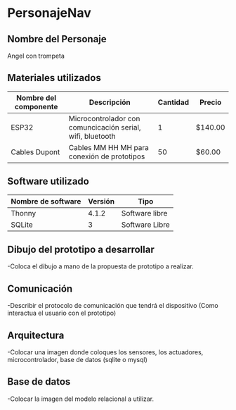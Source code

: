 # PersonajeNav

## Nombre del Personaje
Angel con trompeta

## Materiales utilizados
|Nombre del componente | Descripción | Cantidad | Precio |
| - | - | - | - | 
|ESP32|Microcontrolador con comuncicación serial, wifi, bluetooth|1|$140.00|
|Cables Dupont|Cables MM HH MH para conexión de prototipos|50|$60.00|

## Software utilizado
|Nombre de software|Versión|Tipo|
|-|-|-|
|Thonny|4.1.2|Software libre|
|SQLite|3|Software Libre|

## Dibujo del prototipo a desarrollar
-Coloca el dibujo a mano de la propuesta de prototipo a realizar.

## Comunicación
-Describir el protocolo de comunicación que tendrá el dispositivo (Como interactua el usuario con el prototipo)

## Arquitectura
-Colocar una imagen donde coloques los sensores, los actuadores, microcontrolador, base de datos (sqlite o mysql)

## Base de datos
-Colocar la imagen del modelo relacional a utilizar.

